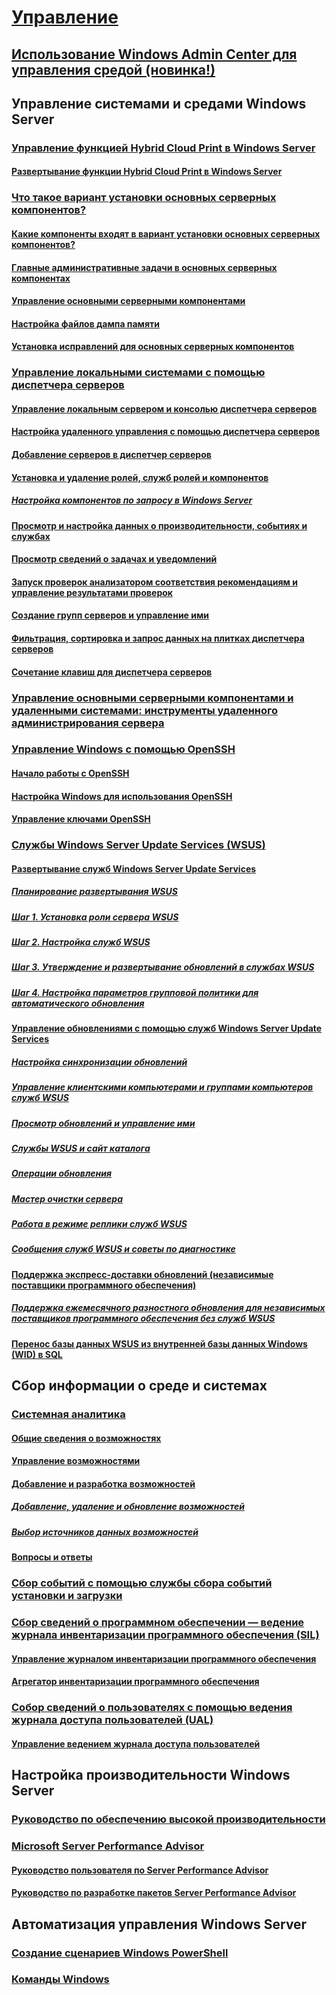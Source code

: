 # [Управление](manage-windows-server.yml)
## [Использование Windows Admin Center для управления средой (новинка!)](../manage/windows-admin-center/overview.md)
## Управление системами и средами Windows Server
### [Управление функцией Hybrid Cloud Print в Windows Server](hybrid-cloud-print/hybrid-cloud-print-overview.md)
#### [Развертывание функции Hybrid Cloud Print в Windows Server](hybrid-cloud-print/hybrid-cloud-print-deploy.md)
### [Что такое вариант установки основных серверных компонентов?](server-core/what-is-server-core.md)
#### [Какие компоненты входят в вариант установки основных серверных компонентов?](server-core/server-core-roles-and-services.md)
#### [Главные административные задачи в основных серверных компонентах](server-core/server-core-administer.md)
#### [Управление основными серверными компонентами](server-core/server-core-manage.md)
#### [Настройка файлов дампа памяти](server-core/server-core-memory-dump.md)
#### [Установка исправлений для основных серверных компонентов](server-core/server-core-servicing.md)
### [Управление локальными системами с помощью диспетчера серверов](server-manager/server-manager.md)
#### [Управление локальным сервером и консолью диспетчера серверов](server-manager/manage-the-local-server-and-the-server-manager-console.md)
#### [Настройка удаленного управления с помощью диспетчера серверов](server-manager/configure-remote-management-in-server-manager.md)
#### [Добавление серверов в диспетчер серверов](server-manager/add-servers-to-server-manager.md)
#### [Установка и удаление ролей, служб ролей и компонентов](server-manager/install-or-uninstall-roles-role-services-or-features.md)
##### [Настройка компонентов по запросу в Windows Server](server-manager/configure-features-on-demand-in-windows-server.md)
#### [Просмотр и настройка данных о производительности, событиях и службах](server-manager/view-and-configure-performance-event-and-service-data.md)
#### [Просмотр сведений о задачах и уведомлений](server-manager/view-task-details-and-notifications.md)
#### [Запуск проверок анализатором соответствия рекомендациям и управление результатами проверок](server-manager/run-best-practices-analyzer-scans-and-manage-scan-results.md)
#### [Создание групп серверов и управление ими](server-manager/create-and-manage-server-groups.md)
#### [Фильтрация, сортировка и запрос данных на плитках диспетчера серверов](server-manager/filter-sort-and-query-data-in-server-manager-tiles.md)
#### [Сочетание клавиш для диспетчера серверов](server-manager/keyboard-shortcuts-for-server-manager.md)
### [Управление основными серверными компонентами и удаленными системами: инструменты удаленного администрирования сервера](../remote/remote-server-administration-tools.md)
### [Управление Windows с помощью OpenSSH](OpenSSH/OpenSSH_Overview.md)
#### [Начало работы с OpenSSH](OpenSSH/OpenSSH_Install_FirstUse.md)
#### [Настройка Windows для использования OpenSSH](OpenSSH/OpenSSH_Server_Configuration.md)
#### [Управление ключами OpenSSH](OpenSSH/OpenSSH_KeyManagement.md)
### [Службы Windows Server Update Services (WSUS)](windows-server-update-services/get-started/windows-server-update-services-wsus.md)
#### [Развертывание служб Windows Server Update Services](windows-server-update-services/deploy/deploy-windows-server-update-services.md)
##### [Планирование развертывания WSUS](windows-server-update-services/plan/plan-your-wsus-deployment.md)
##### [Шаг 1. Установка роли сервера WSUS](windows-server-update-services/deploy/1-install-the-wsus-server-role.md)
##### [Шаг 2. Настройка служб WSUS](windows-server-update-services/deploy/2-configure-wsus.md)
##### [Шаг 3. Утверждение и развертывание обновлений в службах WSUS](windows-server-update-services/deploy/3-approve-and-deploy-updates-in-wsus.md)
##### [Шаг 4. Настройка параметров групповой политики для автоматического обновления](windows-server-update-services/deploy/4-configure-group-policy-settings-for-automatic-updates.md)
#### [Управление обновлениями с помощью служб Windows Server Update Services](windows-server-update-services/manage/update-management-with-windows-server-update-services.md)
##### [Настройка синхронизации обновлений](windows-server-update-services/manage/setting-up-update-synchronizations.md)
##### [Управление клиентскими компьютерами и группами компьютеров служб WSUS](windows-server-update-services/manage/managing-wsus-client-computers-and-wsus-computer-groups.md)
##### [Просмотр обновлений и управление ими](windows-server-update-services/manage/viewing-and-managing-updates.md)
##### [Службы WSUS и сайт каталога](windows-server-update-services/manage/wsus-and-the-catalog-site.md)
##### [Операции обновления](windows-server-update-services/manage/updates-operations.md)
##### [Мастер очистки сервера](windows-server-update-services/manage/the-server-cleanup-wizard.md)
##### [Работа в режиме реплики служб WSUS](windows-server-update-services/manage/running-wsus-replica-mode.md)
##### [Сообщения служб WSUS и советы по диагностике](windows-server-update-services/manage/wsus-messages-and-troubleshooting-tips.md)
#### [Поддержка экспресс-доставки обновлений (независимые поставщики программного обеспечения)](windows-server-update-services/deploy/express-update-delivery-isv-support.md)
##### [Поддержка ежемесячного разностного обновления для независимых поставщиков программного обеспечения без служб WSUS](windows-server-update-services/deploy/monthly-delta-update-isv-support-without-WSUS.md)
#### [Перенос базы данных WSUS из внутренней базы данных Windows (WID) в SQL](windows-server-update-services/manage/wid-to-sql-migration.md)

## Сбор информации о среде и системах
### [Системная аналитика](..\manage\system-insights\overview.md)
#### [Общие сведения о возможностях](..\manage\system-insights\understanding-capabilities.md)
#### [Управление возможностями](..\manage\system-insights\managing-capabilities.md)
#### [Добавление и разработка возможностей](..\manage\system-insights\adding-and-developing-capabilities.md)
##### [Добавление, удаление и обновление возможностей](..\manage\system-insights\add-remove-update-capabilities.md)
##### [Выбор источников данных возможностей](..\manage\system-insights\data-sources.md)
#### [Вопросы и ответы](..\manage\system-insights\faq.md)
### [Сбор событий с помощью службы сбора событий установки и загрузки](Get-started-with-Setup-and-Boot-Event-Collection.md)
### [Сбор сведений о программном обеспечении — ведение журнала инвентаризации программного обеспечения (SIL)](software-inventory-logging/get-started-with-software-inventory-logging.md)
#### [Управление журналом инвентаризации программного обеспечения](software-inventory-logging/manage-software-inventory-logging.md)
#### [Агрегатор инвентаризации программного обеспечения](software-inventory-logging/software-inventory-logging-aggregator.md)
### [Собор сведений о пользователях с помощью ведения журнала доступа пользователей (UAL)](user-access-logging/get-started-with-user-access-logging.md)
#### [Управление ведением журнала доступа пользователей](user-access-logging/manage-user-access-logging.md)

## Настройка производительности Windows Server
### [Руководство по обеспечению высокой производительности](performance-tuning/index.md)
### [Microsoft Server Performance Advisor](server-performance-advisor/microsoft-server-performance-advisor.md)
#### [Руководство пользователя по Server Performance Advisor](server-performance-advisor/server-performance-advisor-users-guide.md)
#### [Руководство по разработке пакетов Server Performance Advisor](server-performance-advisor/server-performance-advisor-pack-development-guide.md)

## Автоматизация управления Windows Server
### [Создание сценариев Windows PowerShell](/powershell/scripting/overview)
### [Команды Windows](windows-commands/windows-commands.md)